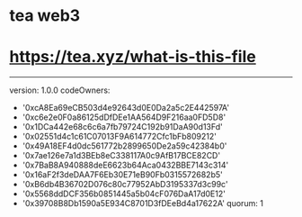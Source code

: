 # tea web3

# https://tea.xyz/what-is-this-file
---
version: 1.0.0
codeOwners:
  - '0xcA8Ea69eCB503d4e92643d0E0Da2a5c2E442597A'
  - '0xc6e2e0F0a86125dDfDEe1AA564D9F216aa0FD5D8'
  - '0x1DCa442e68c6c6a7fb79724C192b91DaA90d13Fd'
  - '0x02551d4c1c61C07013F9A614772Cfc1bFb809212'
  - '0x49A18EF4d0dc561772b2899650De2a59c42384b0'
  - '0x7ae126e7a1d3BEb8eC338117A0c9AfB17BCE82CD'
  - '0x7BaB8A940888deE6623b64Aca0432BBE7143c314'
  - '0x16aF2f3deDAA7F6Eb30E71eB90Fb0315572682b5'
  - '0xB6db4B36702D076c80c77952AbD3195337d3c99c'
  - '0x5568ddDCF356b0851445a5b04cF076DaA17d0E12'
  - '0x39708B8Db1590a5E934C8701D3fDEeBd4a17622A'
quorum: 1
